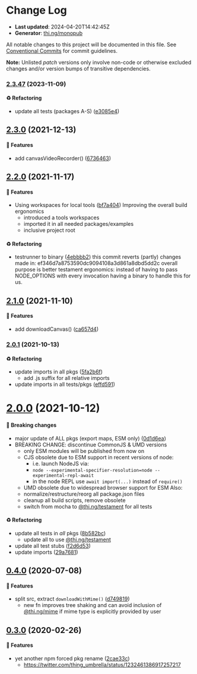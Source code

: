 # Change Log

- **Last updated**: 2024-04-20T14:42:45Z
- **Generator**: [thi.ng/monopub](https://thi.ng/monopub)

All notable changes to this project will be documented in this file.
See [Conventional Commits](https://conventionalcommits.org/) for commit guidelines.

**Note:** Unlisted _patch_ versions only involve non-code or otherwise excluded changes
and/or version bumps of transitive dependencies.

### [2.3.47](https://github.com/thi-ng/umbrella/tree/@thi.ng/dl-asset@2.3.47) (2023-11-09)

#### ♻️ Refactoring

- update all tests (packages A-S) ([e3085e4](https://github.com/thi-ng/umbrella/commit/e3085e4))

## [2.3.0](https://github.com/thi-ng/umbrella/tree/@thi.ng/dl-asset@2.3.0) (2021-12-13)

#### 🚀 Features

- add canvasVideoRecorder() ([6736463](https://github.com/thi-ng/umbrella/commit/6736463))

## [2.2.0](https://github.com/thi-ng/umbrella/tree/@thi.ng/dl-asset@2.2.0) (2021-11-17)

#### 🚀 Features

- Using workspaces for local tools ([bf7a404](https://github.com/thi-ng/umbrella/commit/bf7a404))
  Improving the overall build ergonomics
  - introduced a tools workspaces
  - imported it in all needed packages/examples
  - inclusive project root

#### ♻️ Refactoring

- testrunner to binary ([4ebbbb2](https://github.com/thi-ng/umbrella/commit/4ebbbb2))
  this commit reverts (partly) changes made in:
  ef346d7a8753590dc9094108a3d861a8dbd5dd2c
  overall purpose is better testament ergonomics:
  instead of having to pass NODE_OPTIONS with every invocation
  having a binary to handle this for us.

## [2.1.0](https://github.com/thi-ng/umbrella/tree/@thi.ng/dl-asset@2.1.0) (2021-11-10)

#### 🚀 Features

- add downloadCanvas() ([ca657d4](https://github.com/thi-ng/umbrella/commit/ca657d4))

### [2.0.1](https://github.com/thi-ng/umbrella/tree/@thi.ng/dl-asset@2.0.1) (2021-10-13)

#### ♻️ Refactoring

- update imports in all pkgs ([5fa2b6f](https://github.com/thi-ng/umbrella/commit/5fa2b6f))
  - add .js suffix for all relative imports
- update imports in all tests/pkgs ([effd591](https://github.com/thi-ng/umbrella/commit/effd591))

# [2.0.0](https://github.com/thi-ng/umbrella/tree/@thi.ng/dl-asset@2.0.0) (2021-10-12)

#### 🛑 Breaking changes

- major update of ALL pkgs (export maps, ESM only) ([0d1d6ea](https://github.com/thi-ng/umbrella/commit/0d1d6ea))
- BREAKING CHANGE: discontinue CommonJS & UMD versions
  - only ESM modules will be published from now on
  - CJS obsolete due to ESM support in recent versions of node:
    - i.e. launch NodeJS via:
    - `node --experimental-specifier-resolution=node --experimental-repl-await`
    - in the node REPL use `await import(...)` instead of `require()`
  - UMD obsolete due to widespread browser support for ESM
  Also:
  - normalize/restructure/reorg all package.json files
  - cleanup all build scripts, remove obsolete
  - switch from mocha to [@thi.ng/testament](https://github.com/thi-ng/umbrella/tree/main/packages/testament) for all tests

#### ♻️ Refactoring

- update all tests in _all_ pkgs ([8b582bc](https://github.com/thi-ng/umbrella/commit/8b582bc))
  - update all to use [@thi.ng/testament](https://github.com/thi-ng/umbrella/tree/main/packages/testament)
- update all test stubs ([f2d6d53](https://github.com/thi-ng/umbrella/commit/f2d6d53))
- update imports ([29a7681](https://github.com/thi-ng/umbrella/commit/29a7681))

## [0.4.0](https://github.com/thi-ng/umbrella/tree/@thi.ng/dl-asset@0.4.0) (2020-07-08)

#### 🚀 Features

- split src, extract `downloadWithMime()` ([d749819](https://github.com/thi-ng/umbrella/commit/d749819))
  - new fn improves tree shaking and can avoid inclusion of [@thi.ng/mime](https://github.com/thi-ng/umbrella/tree/main/packages/mime)
    if mime type is explicitly provided by user

## [0.3.0](https://github.com/thi-ng/umbrella/tree/@thi.ng/dl-asset@0.3.0) (2020-02-26)

#### 🚀 Features

- yet another npm forced pkg rename ([2cae33c](https://github.com/thi-ng/umbrella/commit/2cae33c))
  - https://twitter.com/thing_umbrella/status/1232461386917257217
